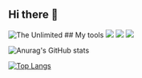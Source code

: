 ## Hi there 👋


<img src = "https://github.com/JuliaPodmarkova/JuliaPodmarkova/blob/main/8cf70b958d5c11efac4696fbc5f708e6.gif" alt = "The Unlimited">
## My tools
<img src = "https://img.shields.io/badge/C%23-Unity-blue?logo=unity&labelColor=blue&color=%23FFFFFF">
<img src = "https://img.shields.io/badge/Py-Python-blue?logo=python&labelColor=red&color=%233776AB">
<img src = "https://img.shields.io/badge/1C-1C%20language-green?style=for-the-badge&logo=1%20C&labelColor=yellow&color=%23FFFF00">

![Anurag's GitHub stats](https://github-readme-stats.vercel.app/api?username=JuliaPodmarkova&show_icons=true&theme=gruvbox)

[![Top Langs](https://github-readme-stats.vercel.app/api/top-langs/?username=JuliaPodmarkova&layout=pie)](https://github.com/anuraghazra/github-readme-stats)
